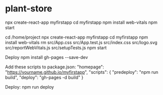 # plant-store

npx create-react-app myfirstapp
cd myfirstapp
npm install web-vitals
npm start

cd /home/project
npx create-react-app myfirstapp
cd myfirstapp
npm install web-vitals
rm src/App.css src/App.test.js  src/index.css src/logo.svg src/reportWebVitals.js  src/setupTests.js
npm start

Deploy
npm install gh-pages --save-dev

Add these scripts to package.json:
"homepage": "https://yourname.github.io/myfirstapp",
"scripts": {
  "predeploy": "npm run build",
  "deploy": "gh-pages -d build"
}

Deploy:
npm run deploy

